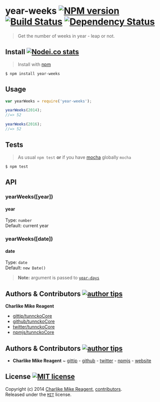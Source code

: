 # year-weeks [![NPM version][npmjs-img]][npmjs-url] [![Build Status][travis-img]][travis-url] [![Dependency Status][depstat-img]][depstat-url]

> Get the number of weeks in year - leap or not.


## Install [![Nodei.co stats][npmjs-install]][npmjs-url] 

> Install with [npm](https://npmjs.org)

```
$ npm install year-weeks
```


## Usage
```js
var yearWeeks = require('year-weeks');

yearWeeks(2014);
//=> 52

yearWeeks(2016);
//=> 52
```


## Tests
> As usual `npm test` **or** if you have [mocha][mocha-url] globally `mocha`

```
$ npm test
```


## API
### yearWeeks([year])
#### year

Type: `number`  
Default: current year

### yearWeeks([date])

#### date

Type: `date`  
Default: `new Date()`

> **Note:** argument is passed to [`year-days`](https://github.com/sindresorhus/year-days)


## Authors & Contributors [![author tips][author-gittip-img]][author-gittip]
**Charlike Mike Reagent**
+ [gittip/tunnckoCore][author-gittip]
+ [github/tunnckoCore][author-github]
+ [twitter/tunnckoCore][author-twitter]
+ [npmjs/tunnckoCore][author-npmjs]


## Authors & Contributors [![author tips][author-gittip-img]][author-gittip]
+ **Charlike Mike Reagent** ~ [gittip][author-gittip] - [github][author-github] - [twitter][author-twitter] - [npmjs][author-npmjs] - [website][author-website]


## License [![MIT license][license-img]][license-url]
Copyright (c) 2014 [Charlike Mike Reagent][author-website], [contributors](https://github.com/tunnckoCore/year-weeks/graphs/contributors).  
Released under the [`MIT`][license-url] license.


[mocha-url]: https://github.com/visionmedia/mocha

[npmjs-url]: https://npm.im/year-weeks
[npmjs-img]: http://img.shields.io/npm/v/year-weeks.svg
[npmjs-install]: https://nodei.co/npm/year-weeks.png?mini=true

[license-url]: https://github.com/tunnckoCore/year-weeks/blob/master/license.md
[license-img]: http://img.shields.io/badge/license-MIT-blue.svg

[travis-url]: https://travis-ci.org/tunnckoCore/year-weeks
[travis-img]: https://travis-ci.org/tunnckoCore/year-weeks.png?branch=master

[depstat-url]: https://david-dm.org/tunnckoCore/year-weeks
[depstat-img]: https://david-dm.org/tunnckoCore/year-weeks.png

[author-gittip-img]: http://img.shields.io/gittip/tunnckoCore.svg
[author-gittip]: https://www.gittip.com/tunnckoCore
[author-github]: https://github.com/tunnckoCore
[author-twitter]: https://twitter.com/tunnckoCore

[author-website]: http://www.whistle-bg.tk
[author-npmjs]: https://npmjs.org/~tunnckocore
